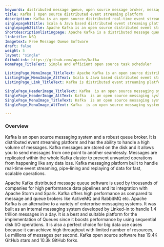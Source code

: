 ```yaml
---
keywords: distributed message queue, open source message broker, message broker software, message queue software, best message queue, best message broker, queuing service
title: Kafka | Open source distributed event streaming platform
description: Kafka is an open source distributed real-time event streaming platform and a robust queue broker. It has the ability to handle a high volume of messages.
singlepageh1title: Scala & Java based distributed event streaming platform
singlepageh2title: Apache Kafka is an open source distributed event streaming platform. It is a robust queue broker and built as an internal messaging system developed by Linked-in
Shortdescriptionlistingpage: Apache Kafka is a distributed message queue software written in Scala and Java languages. It is developed by Linked-in to handle 1.4 trillion messages in a day.
linktitle: NSQ
Imagetext: Free Message Queue Software
draft: false
weight: 5
layout: "single"
GithubLink: https://github.com/apache/kafka
HomePage_TitleText: Simple and efficient open source task scheduler

ListingPage_MenuImage_TitleText: Apache Kafka is an open source distributed event streaming platform
ListingPage_MenuImage_AltText: Scala & Java based distributed event streaming platform
ListingPage_Link_TitleText: Kafka is distributed event streaming platform to handle a high volume of messages. 

SinglePage_HeaderImage_TitleText: Kafka  is an open source messaging system and a robust queue broker
SinglePage_HeaderImage_AltText: Kafka  is an open source messaging system and a robust queue broker
SinglePage_MenuImage_TitleText: Kafka  is an open source messaging system and a robust queue broker
SinglePage_MenuImage_AltText: Kafka  is an open source messaging system and a robust queue broker

---
```


### **Overview**

Kafka is an open source messaging system and a robust queue broker. It is distributed event streaming platform and has the ability to handle a high volume of messages. Kafka messages are stored on the disk and it allows you to send messages from one point to another seamlessly. Messages are replicated within the whole Kafka cluster to prevent unwanted operations from happening like any data loss. Kafka messaging platform built to handle real-time event streaming, pipe-lining and replaying of data for fast, scalable operations.

Apache Kafka distributed message queue software is used by thousands of companies for high performance data pipelines and its integration with Apache Storm and Spark. Kafka offers high performance as compared to message and queue brokers like ActiveMQ and RabbitMQ etc. Apache Kafka is an alternative to a variety of enterprise messaging systems. It was built as an internal messaging system developed by Linked-in to handle 1.4 trillion messages in a day. It is a best and suitable platform for the implementation of Queues since it boosts performance by using sequential disk I/O operations. It is also a perfect choice for big data use cases because it can achieve high throughput with limited number of resources, i.e millions of messages per second. Kafka open source software has 19.4K GitHub stars and 10.3k GitHub forks.